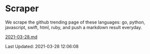 # Scraper

We scrape the github trending page of these languages: go, python, javascript, swift, html, ruby, and push a markdown result everyday.

[2021-03-28.md](https://github.com/henson/Scraper/blob/master/2021-03-28.md)

Last Updated: 2021-03-28 12:06:08